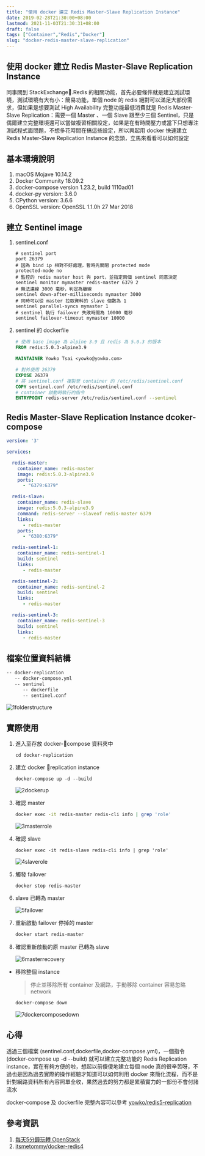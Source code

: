 ```yaml
---
title: "使用 docker 建立 Redis Master-Slave Replication Instance"
date: 2019-02-28T21:30:00+08:00
lastmod: 2021-11-03T21:30:31+08:00
draft: false
tags: ["Container","Redis","Docker"]
slug: "docker-redis-master-slave-replication"
---
```

## 使用 docker 建立 Redis Master-Slave Replication Instance

同事問到 StackExchange.Redis 的相關功能，首先必要條件就是建立測試環境，測試環境有大有小：簡易功能，單個 node 的 redis 絕對可以滿足大部份需求，但如果是想要測試 High Availability 完整功能最低消費就是 Redis Master-Slave Replication：需要一個 Master 、一個 Slave 跟至少三個 Sentinel，只是偶爾建立完整環境還可以當做複習相關設定，如果是在有時間壓力或當下只想專注測試程式面問題，不想多花時間在搞這些設定，所以興起用 docker 快速建立 Redis Master-Slave Replication Instance 的念頭，立馬來看看可以如何設定

## 基本環境說明

1. macOS Mojave 10.14.2
2. Docker Community 18.09.2
3. docker-compose version 1.23.2, build 1110ad01
4. docker-py version: 3.6.0
5. CPython version: 3.6.6
6. OpenSSL version: OpenSSL 1.1.0h  27 Mar 2018

## 建立 Sentinel image

1. sentinel.conf

    ```config
    # sentinel port
    port 26379
    # 因為 bind ip 相對不好處理，暫時先關閉 protected mode
    protected-mode no
    # 監控的 redis master host 與 port，並指定兩個 sentinel 同意決定
    sentinel monitor mymaster redis-master 6379 2
    # 無法連線 3000 毫秒，判定為離線
    sentinel down-after-milliseconds mymaster 3000
    # 同時可以從 master 拉取資料的 slave 個數為 1
    sentinel parallel-syncs mymaster 1
    # sentinel 執行 failover 失敗時間為 10000 毫秒
    sentinel failover-timeout mymaster 10000
    ```

2. sentinel 的 dockerfile

    ```dockerfile
    # 使用 base image 為 alpine 3.9 且 redis 為 5.0.3 的版本
    FROM redis:5.0.3-alpine3.9

    MAINTAINER Yowko Tsai <yowko@yowko.com>

    # 對外使用 26379
    EXPOSE 26379
    # 將 sentinel.conf 複製至 container 的 /etc/redis/sentinel.conf
    COPY sentinel.conf /etc/redis/sentinel.conf
    # container 啟動時執行的指令
    ENTRYPOINT redis-server /etc/redis/sentinel.conf --sentinel
    ```

## Redis Master-Slave Replication Instance dcoker-compose

```yml
version: '3'

services:

  redis-master:
    container_name: redis-master
    image: redis:5.0.3-alpine3.9
    ports:
      - "6379:6379"

  redis-slave:
    container_name: redis-slave
    image: redis:5.0.3-alpine3.9
    command: redis-server --slaveof redis-master 6379
    links:
      - redis-master
    ports:
      - "6380:6379"

  redis-sentinel-1:
    container_name: redis-sentinel-1
    build: sentinel
    links:
      - redis-master

  redis-sentinel-2:
    container_name: redis-sentinel-2
    build: sentinel
    links:
      - redis-master

  redis-sentinel-3:
    container_name: redis-sentinel-3
    build: sentinel
    links:
      - redis-master
```

## 檔案位置資料結構

```txt
-- docker-replication 
   -- docker-compose.yml
   -- sentinel
      -- dockerfile
      -- sentinel.conf 
```

![1folderstructure](https://user-images.githubusercontent.com/3851540/53646941-684a8600-3c77-11e9-8fed-2d4642127dde.png)

## 實際使用

1. 進入至存放 docker-compose 資料夾中

    ```bash
    cd docker-replication
    ```

2. 建立 docker replication instance

    ```bash
    docker-compose up -d --build
    ```

    ![2dockerup](https://user-images.githubusercontent.com/3851540/53646942-684a8600-3c77-11e9-952e-a513ae3baacf.png)
3. 確認 master

    ```bash
    docker exec -it redis-master redis-cli info | grep 'role'
    ```

    ![3masterrole](https://user-images.githubusercontent.com/3851540/53646943-684a8600-3c77-11e9-96a2-f95bf96eedd6.png)

4. 確認 slave

    ```bash
    docker exec -it redis-slave redis-cli info | grep 'role'
    ```

    ![4slaverole](https://user-images.githubusercontent.com/3851540/53646944-68e31c80-3c77-11e9-8fd0-147d287a0903.png)

5. 觸發 failover

    ```bash
    docker stop redis-master
    ```

6. slave 已轉為 master

    ![5failover](https://user-images.githubusercontent.com/3851540/53646945-68e31c80-3c77-11e9-8777-a4ff6ac1a713.png)

7. 重新啟動 failover 停掉的 master

    ```bash
    docker start redis-master
    ```

8. 確認重新啟動的原 master 已轉為 slave

    ![6masterrecovery](https://user-images.githubusercontent.com/3851540/53646946-68e31c80-3c77-11e9-9961-73a19462d862.png)

* 移除整個 instance

    > 停止並移除所有 container 及網路，手動移除 container 容易忽略 network

    ```bash
    docker-compose down
    ```

    ![7dockercomposedown](https://user-images.githubusercontent.com/3851540/53646948-697bb300-3c77-11e9-8bf8-cb31e04548ed.png)

## 心得

透過三個檔案 (sentinel.conf,dockerfile,docker-compose.yml)，一個指令 (docker-compose up -d --build) 就可以建立完整功能的 Redis Replication instance，實在有夠方便的啦，想起以前傻傻地建立每個 node 真的很辛苦呀，不過也是因為過去實際的操作經驗才知道可以如何利用 docker 來簡化流程，而不是針對網路資料所有內容照單全收，果然過去的努力都是累積實力的一部份不會付諸流水

docker-compose 及 dockerfile 完整內容可以參考 [yowko/redis5-replication](https://github.com/yowko/redis5-replication)

## 參考資訊

1. [每天5分鐘玩轉 OpenStack](https://www.ibm.com/developerworks/community/blogs/132cfa78-44b0-4376-85d0-d3096cd30d3f/entry/RUN_vs_CMD_vs_ENTRYPOINT_%E6%AF%8F%E5%A4%A95%E5%88%86%E9%92%9F%E7%8E%A9%E8%BD%AC_Docker_%E5%AE%B9%E5%99%A8%E6%8A%80%E6%9C%AF_17?lang=en)
2. [itsmetommy/docker-redis4](https://github.com/itsmetommy/docker-redis4)

